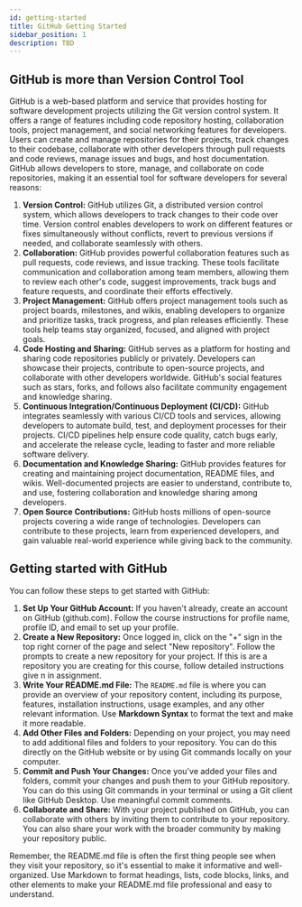 ```yaml
---
id: getting-started
title: GitHub Getting Started
sidebar_position: 1
description: TBD
---
```


## GitHub is more than Version Control Tool

GitHub is a web-based platform and service that provides hosting for software development projects utilizing the Git version control system. It offers a range of features including code repository hosting, collaboration tools, project management, and social networking features for developers. Users can create and manage repositories for their projects, track changes to their codebase, collaborate with other developers through pull requests and code reviews, manage issues and bugs, and host documentation. GitHub allows developers to store, manage, and collaborate on code repositories, making it an essential tool for software developers for several reasons:

1. **Version Control:** GitHub utilizes Git, a distributed version control system, which allows developers to track changes to their code over time. Version control enables developers to work on different features or fixes simultaneously without conflicts, revert to previous versions if needed, and collaborate seamlessly with others.
2. **Collaboration:** GitHub provides powerful collaboration features such as pull requests, code reviews, and issue tracking. These tools facilitate communication and collaboration among team members, allowing them to review each other's code, suggest improvements, track bugs and feature requests, and coordinate their efforts effectively.
3. **Project Management:** GitHub offers project management tools such as project boards, milestones, and wikis, enabling developers to organize and prioritize tasks, track progress, and plan releases efficiently. These tools help teams stay organized, focused, and aligned with project goals.
4. **Code Hosting and Sharing:** GitHub serves as a platform for hosting and sharing code repositories publicly or privately. Developers can showcase their projects, contribute to open-source projects, and collaborate with other developers worldwide. GitHub's social features such as stars, forks, and follows also facilitate community engagement and knowledge sharing.
5. **Continuous Integration/Continuous Deployment (CI/CD):** GitHub integrates seamlessly with various CI/CD tools and services, allowing developers to automate build, test, and deployment processes for their projects. CI/CD pipelines help ensure code quality, catch bugs early, and accelerate the release cycle, leading to faster and more reliable software delivery.
6. **Documentation and Knowledge Sharing:** GitHub provides features for creating and maintaining project documentation, README files, and wikis. Well-documented projects are easier to understand, contribute to, and use, fostering collaboration and knowledge sharing among developers.
7. **Open Source Contributions:** GitHub hosts millions of open-source projects covering a wide range of technologies. Developers can contribute to these projects, learn from experienced developers, and gain valuable real-world experience while giving back to the community.

## Getting started with GitHub

You can follow these steps to get started with GitHub:

1. **Set Up Your GitHub Account:** If you haven't already, create an account on GitHub (github.com). Follow the course instructions for profile name, profile ID, and email to set up your profile.
2. **Create a New Repository:** Once logged in, click on the "+" sign in the top right corner of the page and select "New repository". Follow the prompts to create a new repository for your project. If this is are a repository you are creating for this course, follow detailed instructions give n in assignment.
3. **Write Your README.md File:** The `README.md` file is where you can provide an overview of your repository content, including its purpose, features, installation instructions, usage examples, and any other relevant information. Use **Markdown Syntax** to format the text and make it more readable.
4. **Add Other Files and Folders:** Depending on your project, you may need to add additional files and folders to your repository. You can do this directly on the GitHub website or by using Git commands locally on your computer.
5. **Commit and Push Your Changes:** Once you've added your files and folders, commit your changes and push them to your GitHub repository. You can do this using Git commands in your terminal or using a Git client like GitHub Desktop. Use meaningful commit comments.
6. **Collaborate and Share:** With your project published on GitHub, you can collaborate with others by inviting them to contribute to your repository. You can also share your work with the broader community by making your repository public.

Remember, the README.md file is often the first thing people see when they visit your repository, so it's essential to make it informative and well-organized. Use Markdown to format headings, lists, code blocks, links, and other elements to make your README.md file professional and easy to understand.
